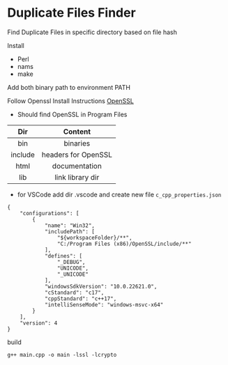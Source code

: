 # Duplicate Files Finder
Find Duplicate Files in specific directory based on file hash

Install
- Perl
- nams
- make

Add both binary path to environment PATH

Follow Openssl Install Instructions
[OpenSSL](https://github.com/openssl/openssl/tree/openssl-3.4)

* Should find OpenSSL in Program Files

| Dir | Content   
| :---:   | :---: 
| bin | binaries
| include | headers for OpenSSL
| html | documentation
| lib | link library dir

* for VSCode add dir .vscode and create new file ```c_cpp_properties.json```

```
{
    "configurations": [
        {
            "name": "Win32",
            "includePath": [
                "${workspaceFolder}/**",
                "C:/Program Files (x86)/OpenSSL/include/**"
            ],
            "defines": [
                "_DEBUG",
                "UNICODE",
                "_UNICODE"
            ],
            "windowsSdkVersion": "10.0.22621.0",
            "cStandard": "c17",
            "cppStandard": "c++17",
            "intelliSenseMode": "windows-msvc-x64"
        }
    ],
    "version": 4
}
```


build
```
g++ main.cpp -o main -lssl -lcrypto
```